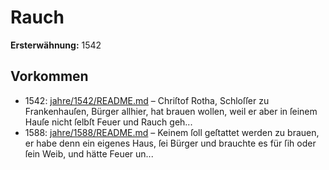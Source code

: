 # Rauch

**Ersterwähnung:** 1542

## Vorkommen
- 1542: [jahre/1542/README.md](../jahre/1542/README.md) – Chriſtof Rotha, Schloſſer zu Frankenhauſen, Bürger
allhier, hat brauen wollen, weil er aber in ſeinem Hauſe
nicht ſelbſt Feuer und Rauch geh...
- 1588: [jahre/1588/README.md](../jahre/1588/README.md) – Keinem ſoll geſtattet werden zu brauen,
er habe denn ein eigenes Haus, ſei Bürger und brauchte
es für ſih oder ſein Weib, und hätte Feuer un...
